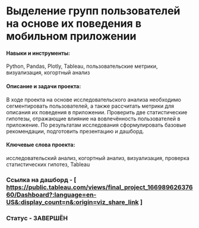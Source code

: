 # Выделение групп пользователей на основе их поведения в мобильном приложении

#### Навыки и инструменты: 
Python, Pandas, Plotly, Tableau, пользовательские метрики, визуализация, когортный анализ
#### Описание и задачи проекта:
В ходе проекта на основе исследовательского анализа необходимо сегментировать пользователей, а также рассчитать метрики для описания их поведения в приложении. Проверить две статистические гипотезы, отражающие влияние на вовлечённость пользователей в приложение. По результатам исследования сформулировать базовые рекомендации, подготовить презентацию и дашборд. 
#### Ключевые слова проекта:
исследовательский анализ, когортный анализ, визуализация, проверка статистических гипотез, Tableau
 
### Ссылка на дашборд - [ https://public.tableau.com/views/final_project_16698962637660/Dashboard?:language=en-US&:display_count=n&:origin=viz_share_link ]

### Статус - ЗАВЕРШЁН

